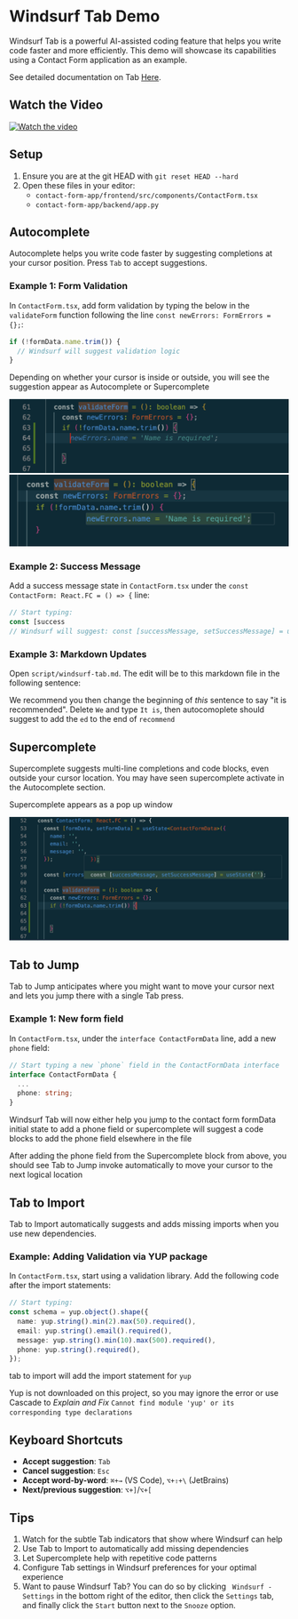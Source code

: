 # Windsurf Tab Demo

Windsurf Tab is a powerful AI-assisted coding feature that helps you write code faster and more efficiently. This demo will showcase its capabilities using a Contact Form application as an example.

See detailed documentation on Tab [Here](https://docs.windsurf.com/tab/overview).

## Watch the Video

[![Watch the video](https://img.youtube.com/vi/g70-GiCZ2RA/hqdefault.jpg)](https://www.youtube.com/embed/g70-GiCZ2RA)

## Setup

1. Ensure you are at the git HEAD with `git reset HEAD --hard`
1. Open these files in your editor:
   - `contact-form-app/frontend/src/components/ContactForm.tsx`
   - `contact-form-app/backend/app.py`

## Autocomplete

Autocomplete helps you write code faster by suggesting completions at your cursor position. Press `Tab` to accept suggestions.

### Example 1: Form Validation

In `ContactForm.tsx`, add form validation by typing the below in the `validateForm` function following the line `const newErrors: FormErrors = {};`:

```typescript
if (!formData.name.trim()) {
  // Windsurf will suggest validation logic
}
```

Depending on whether your cursor is inside or outside, you will see the suggestion appear as Autocomplete or Supercomplete

![Autocomplete](./assets/autocomplete.png)
![Supercomplete](./assets/supercomplete.png)

### Example 2: Success Message

Add a success message state in `ContactForm.tsx` under the `const ContactForm: React.FC = () => {` line:

```typescript
// Start typing:
const [success
// Windsurf will suggest: const [successMessage, setSuccessMessage] = useState('');
```

### Example 3: Markdown Updates

Open `script/windsurf-tab.md`. The edit will be to this markdown file in the following sentence:

We recommend you then change the beginning of _this_ sentence to say "it is recommended". Delete `We` and type `It is`, then autocomoplete should suggest to add the `ed` to the end of `recommend`

## Supercomplete

Supercomplete suggests multi-line completions and code blocks, even outside your cursor location. You may have seen supercomplete activate in the Autocomplete section.

Supercomplete appears as a pop up window

![Supercomplete](./assets/supercomplete-2.png)

## Tab to Jump

Tab to Jump anticipates where you might want to move your cursor next and lets you jump there with a single Tab press.

### Example 1: New form field

In `ContactForm.tsx`, under the `interface ContactFormData` line, add a new `phone` field:

```typescript
// Start typing a new `phone` field in the ContactFormData interface
interface ContactFormData {
  ...
  phone: string;
}
```

Windsurf Tab will now either help you jump to the contact form formData initial state to add a phone field or supercomplete will suggest a code blocks to add the phone field elsewhere in the file

After adding the phone field from the Supercomplete block from above, you should see Tab to Jump invoke automatically to move your cursor to the next logical location

## Tab to Import

Tab to Import automatically suggests and adds missing imports when you use new dependencies.

### Example: Adding Validation via YUP package

In `ContactForm.tsx`, start using a validation library. Add the following code after the import statements:

```typescript
// Start typing:
const schema = yup.object().shape({
  name: yup.string().min(2).max(50).required(),
  email: yup.string().email().required(),
  message: yup.string().min(10).max(500).required(),
  phone: yup.string().required(),
});
```

tab to import will add the import statement for `yup`

Yup is not downloaded on this project, so you may ignore the error or use Cascade to _Explain and Fix_ `Cannot find module 'yup' or its corresponding type declarations`

## Keyboard Shortcuts

- **Accept suggestion**: `Tab`
- **Cancel suggestion**: `Esc`
- **Accept word-by-word**: `⌘+→` (VS Code), `⌥+⇧+\` (JetBrains)
- **Next/previous suggestion**: `⌥+]`/`⌥+[`

## Tips

1. Watch for the subtle Tab indicators that show where Windsurf can help
2. Use Tab to Import to automatically add missing dependencies
3. Let Supercomplete help with repetitive code patterns
4. Configure Tab settings in Windsurf preferences for your optimal experience
5. Want to pause Windsurf Tab? You can do so by clicking ` Windsurf - Settings` in the bottom right of the editor, then click the `Settings` tab, and finally click the `Start` button next to the `Snooze` option.
